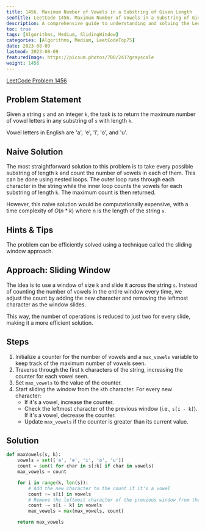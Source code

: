 ```yaml
---
title: 1456. Maximum Number of Vowels in a Substring of Given Length
seoTitle: LeetCode 1456. Maximum Number of Vowels in a Substring of Given Length | Python Solution and Explanation
description: A comprehensive guide to understanding and solving the LeetCode problem of finding the maximum number of vowels in a substring of a given length.
toc: true
tags: [Algorithms, Medium, SlidingWindow]
categories: [Algorithms, Medium, LeetCodeTop75]
date: 2023-08-09
lastmod: 2023-08-09
featuredImage: https://picsum.photos/700/241?grayscale
weight: 1456
---
```


[LeetCode Problem 1456](https://leetcode.com/problems/maximum-number-of-vowels-in-a-substring-of-given-length/)

## Problem Statement

Given a string `s` and an integer `k`, the task is to return the maximum number of vowel letters in any substring of `s` with length `k`.

Vowel letters in English are 'a', 'e', 'i', 'o', and 'u'.

## Naive Solution

The most straightforward solution to this problem is to take every possible substring of length `k` and count the number of vowels in each of them. This can be done using nested loops. The outer loop runs through each character in the string while the inner loop counts the vowels for each substring of length `k`. The maximum count is then returned.

However, this naive solution would be computationally expensive, with a time complexity of $O(n*k)$ where n is the length of the string `s`.

## Hints & Tips

The problem can be efficiently solved using a technique called the sliding window approach.

## Approach: Sliding Window

The idea is to use a window of size `k` and slide it across the string `s`. Instead of counting the number of vowels in the entire window every time, we adjust the count by adding the new character and removing the leftmost character as the window slides.

This way, the number of operations is reduced to just two for every slide, making it a more efficient solution.

## Steps

1. Initialize a counter for the number of vowels and a `max_vowels` variable to keep track of the maximum number of vowels seen.
2. Traverse through the first `k` characters of the string, increasing the counter for each vowel seen.
3. Set `max_vowels` to the value of the counter.
4. Start sliding the window from the `k`th character. For every new character:
   - If it's a vowel, increase the counter.
   - Check the leftmost character of the previous window (i.e., `s[i - k]`). If it's a vowel, decrease the counter.
   - Update `max_vowels` if the counter is greater than its current value.

## Solution

```python
def maxVowels(s, k):
    vowels = set(['a', 'e', 'i', 'o', 'u'])
    count = sum(1 for char in s[:k] if char in vowels)
    max_vowels = count

    for i in range(k, len(s)):
        # Add the new character to the count if it's a vowel
        count += s[i] in vowels
        # Remove the leftmost character of the previous window from the count if it's a vowel
        count -= s[i - k] in vowels
        max_vowels = max(max_vowels, count)

    return max_vowels
```
